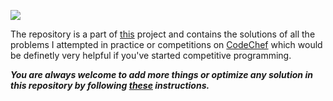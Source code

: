 ![](https://storage.googleapis.com/kaggle-datasets-images/445/913/949f040bfb8ac14b4271103795b31797/dataset-cover.png)

The repository is a part of [this](https://github.com/users/Aman9026/projects/3) project and contains the solutions of all the problems I attempted in practice or competitions on [CodeChef](https://www.codechef.com) which would be definetly very helpful if you've started competitive programming. 


***You are always welcome to add more things or optimize any solution in this repository by following [these](https://github.com/Aman9026/CodeChef/blob/master/Contribute.md) instructions.***

